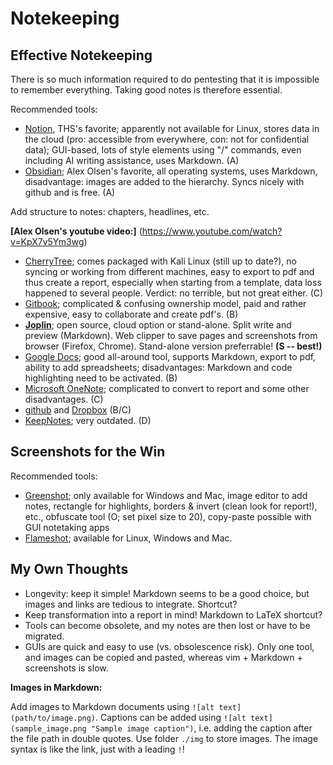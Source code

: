 # Notekeeping

## Effective Notekeeping

There is so much information required to do pentesting that it is impossible to
remember everything. Taking good notes is therefore essential.

Recommended tools:

* [Notion](www.notion.so), THS's favorite; apparently not available for Linux, stores
  data in the cloud (pro: accessible from everywhere, con: not for confidential
  data); GUI-based, lots of style elements using "/" commands, even including
  AI writing assistance, uses Markdown. (A)
* [Obsidian](www.obsidian.md); Alex Olsen's favorite, all operating systems,
  uses Markdown, disadvantage: images are added to the hierarchy. Syncs nicely
  with github and is free. (A)

Add structure to notes: chapters, headlines, etc.

**[Alex Olsen's youtube video:]** (https://www.youtube.com/watch?v=KpX7v5Ym3wg)

* [CherryTree](); comes packaged with Kali Linux (still up to date?), no
  syncing or working from different machines, easy to export to pdf and thus
  create a report, especially when starting from a template, data loss happened
  to several people. Verdict: no terrible, but not great either. (C)
* [Gitbook](www.gitbook.com); complicated & confusing ownership model, paid and
  rather expensive, easy to collaborate and create pdf's. (B)
* **[Joplin](joplinapp.org)**; open source, cloud option or stand-alone. Split
  write and preview (Markdown). Web clipper to save pages and screenshots from
  browser (Firefox, Chrome). Stand-alone version preferrable! **(S -- best!)**
* [Google Docs](docs.google.com); good all-around tool, supports Markdown,
  export to pdf, ability to add spreadsheets; disadvantages: Markdown and code
  highlighting need to be activated. (B)
* [Microsoft OneNote](); complicated to convert to report and some other
  disadvantages. (C)
* [github](www.github.com) and [Dropbox](www.dropbox.com) (B/C)
* [KeepNotes](); very outdated. (D)


## Screenshots for the Win

Recommended tools:

* [Greenshot](getgreenshot.org); only available for Windows and Mac, image
  editor to add notes, rectangle for highlights, borders & invert (clean look
  for report!), etc., obfuscate tool (O; set pixel size to 20), copy-paste
  possible with GUI notetaking apps 
* [Flameshot](flameshot.org); available for Linux, Windows and Mac.

## My Own Thoughts

* Longevity: keep it simple! Markdown seems to be a good choice, but images and
  links are tedious to integrate. Shortcut?
* Keep transformation into a report in mind! Markdown to LaTeX shortcut?
* Tools can become obsolete, and my notes are then lost or have to be migrated.
* GUIs are quick and easy to use (vs. obsolescence risk). Only one tool, and
  images can be copied and pasted, whereas vim + Markdown + screenshots is
  slow.

**Images in Markdown:**

Add images to Markdown documents using `![alt text](path/to/image.png)`. Captions
can be added using `![alt text](sample_image.png "Sample image caption")`, i.e.
adding the caption after the file path in double quotes. Use folder `./img` to
store images. The image syntax is like the link, just with a leading `!`!


